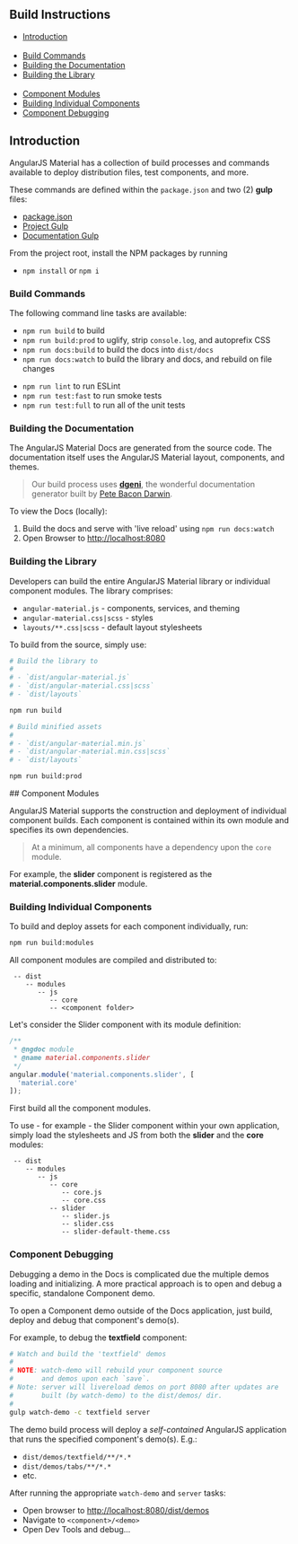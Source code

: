 ## Build Instructions

* [Introduction](#intro)<br/><br/>
* [Build Commands](#commands)
* [Building the Documentation](#livedocs)
* [Building the Library](#builds)
<br/><br/>
* [Component Modules](#comp)
* [Building Individual Components](#comp_builds)
* [Component Debugging](#comp_debug)

## <a name="intro"></a> Introduction

AngularJS Material has a collection of build processes and commands available to deploy distribution
files, test components, and more.

These commands are defined within the `package.json` and two (2) **gulp** files:

* [package.json](../../package.json)
* [Project Gulp](../../gulpfile.js)
* [Documentation Gulp](../gulpfile.js)

From the project root, install the NPM packages by running
- `npm install` or `npm i`

### <a name="commands"></a> Build Commands

The following command line tasks are available:

- `npm run build` to build
- `npm run build:prod` to uglify, strip `console.log`, and autoprefix CSS
- `npm run docs:build` to build the docs into `dist/docs`
- `npm run docs:watch` to build the library and docs, and rebuild on file changes

<a separator></a>

- `npm run lint` to run ESLint
- `npm run test:fast` to run smoke tests
- `npm run test:full` to run all of the unit tests

### <a name="livedocs"></a> Building the Documentation

The AngularJS Material Docs are generated from the source code. The documentation itself uses the
AngularJS Material layout, components, and themes.

> Our build process uses **[dgeni](https://github.com/angular/dgeni)**, the wonderful documentation
generator built by [Pete Bacon Darwin](https://github.com/petebacondarwin).

To view the Docs (locally):

1. Build the docs and serve with 'live reload' using `npm run docs:watch`
1. Open Browser to [http://localhost:8080](http://localhost:8080)

### <a name="builds"></a> Building the Library

Developers can build the entire AngularJS Material library or individual component modules. The
library comprises:

* `angular-material.js` - components, services, and theming
* `angular-material.css|scss` - styles
* `layouts/**.css|scss` - default layout stylesheets

To build from the source, simply use:
```bash
# Build the library to
#
# - `dist/angular-material.js`
# - `dist/angular-material.css|scss`
# - `dist/layouts`

npm run build

# Build minified assets
#
# - `dist/angular-material.min.js`
# - `dist/angular-material.min.css|scss`
# - `dist/layouts`

npm run build:prod
```

##<a name="comp"></a> Component Modules

AngularJS Material supports the construction and deployment of individual component builds.
Each component is contained within its own module and specifies its own dependencies.

> At a minimum, all components have a dependency upon the `core` module.

For example, the **slider** component is registered as the **material.components.slider** module.

### <a name="comp_builds"></a> Building Individual Components

To build and deploy assets for each component individually, run:
```bash
npm run build:modules
```

All component modules are compiled and distributed to:
```text
 -- dist
    -- modules
       -- js
          -- core
          -- <component folder>
```

Let's consider the Slider component with its module definition:
```js
/**
 * @ngdoc module
 * @name material.components.slider
 */
angular.module('material.components.slider', [
  'material.core'
]);
```

First build all the component modules.

To use - for example - the Slider component within your own application, simply load the stylesheets
and JS from both the **slider** and the **core** modules:
```text
 -- dist
    -- modules
       -- js
          -- core
             -- core.js
             -- core.css
          -- slider
             -- slider.js
             -- slider.css
             -- slider-default-theme.css
```

### <a name="comp_debug"></a> Component Debugging

Debugging a demo in the Docs is complicated due the multiple demos loading and initializing. A
more practical approach is to open and debug a specific, standalone Component demo.

To open a Component demo outside of the Docs application, just build, deploy and debug that
component's demo(s).

For example, to debug the **textfield** component:

```bash
# Watch and build the 'textfield' demos
#
# NOTE: watch-demo will rebuild your component source
#       and demos upon each `save`.
# Note: server will livereload demos on port 8080 after updates are
#       built (by watch-demo) to the dist/demos/ dir.
#
gulp watch-demo -c textfield server
```

The demo build process will deploy a *self-contained* AngularJS application that runs the specified
component's demo(s). E.g.:

* `dist/demos/textfield/**/*.*`
* `dist/demos/tabs/**/*.*`
*  etc.

After running the appropriate `watch-demo` and `server` tasks:

* Open browser to [http://localhost:8080/dist/demos](http://localhost:8080/dist/demos)
* Navigate to `<component>/<demo>`
* Open Dev Tools and debug...
